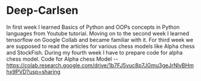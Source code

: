 # Deep-Carlsen
In first week I learned Basics of Python and OOPs concepts in Python languages from Youtube tutorial.
Moving on to the second week I learned tensorflow on Google Collab and became familiar with it.
For third week we are supposed to read the articles for various chess models like Alpha chess and StockFish.
During my fourth week I have to prepare code for alpha chess model.
Code for Alpha chess Model -- https://colab.research.google.com/drive/1b7FJ5vuc8p7JGmu3geJrNlvBHmhx9PVD?usp=sharing
